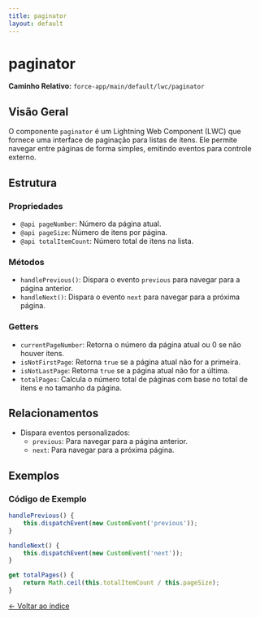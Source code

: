 ```yaml
---
title: paginator
layout: default
---
```


# paginator

**Caminho Relativo:** `force-app/main/default/lwc/paginator`

## Visão Geral
O componente `paginator` é um Lightning Web Component (LWC) que fornece uma interface de paginação para listas de itens. Ele permite navegar entre páginas de forma simples, emitindo eventos para controle externo.

## Estrutura
### Propriedades
- `@api pageNumber`: Número da página atual.
- `@api pageSize`: Número de itens por página.
- `@api totalItemCount`: Número total de itens na lista.

### Métodos
- `handlePrevious()`: Dispara o evento `previous` para navegar para a página anterior.
- `handleNext()`: Dispara o evento `next` para navegar para a próxima página.

### Getters
- `currentPageNumber`: Retorna o número da página atual ou 0 se não houver itens.
- `isNotFirstPage`: Retorna `true` se a página atual não for a primeira.
- `isNotLastPage`: Retorna `true` se a página atual não for a última.
- `totalPages`: Calcula o número total de páginas com base no total de itens e no tamanho da página.

## Relacionamentos
- Dispara eventos personalizados:
  - `previous`: Para navegar para a página anterior.
  - `next`: Para navegar para a próxima página.

## Exemplos
### Código de Exemplo
```javascript
handlePrevious() {
    this.dispatchEvent(new CustomEvent('previous'));
}

handleNext() {
    this.dispatchEvent(new CustomEvent('next'));
}

get totalPages() {
    return Math.ceil(this.totalItemCount / this.pageSize);
}
```

[← Voltar ao índice](index.md)